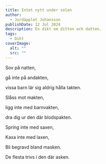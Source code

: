 ```yaml
---
title: Intet nytt under solen
author:
  - Jordäpplet Johansson
publishDate: 12 Jul 2024
description: En dikt om ditten och datten.
tags:
  - Dikt
coverImage:
  alt: ""
  src: ""
---
```

Sov på natten,

gå inte på andakten,

vissa barn lär sig aldrig hålla takten.



Slåss mot makten,

ligg inte med barnvakten,

dra dig ur den där blodspakten.



Spring inte med saxen, 

Kaxa inte med laxen,

Bli begravd bland masken.



De flesta trivs i den där asken.

